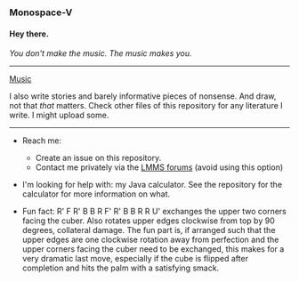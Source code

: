 ### Monospace-V
#### Hey there.

_You don't make the music. The music makes you._

****

[Music](https://lmms.io/forum/viewtopic.php?t=35299)

I also write stories and barely informative pieces of nonsense.
And draw, not that _that_ matters.
Check other files of this repository for any literature I write. I might upload some.

****

- Reach me:
  - Create an issue on this repository.
  - Contact me privately via the [LMMS forums](https://lmms.io/forum/memberlist.php?mode=viewprofile&u=9181) (avoid using this option)

- I'm looking for help with: my Java calculator. See the repository for the calculator for more information on what.

- Fun fact: R' F R' B B R F' R' B B R R U' exchanges the upper two corners facing the cuber. Also rotates upper edges clockwise from top by 90 degrees, collateral damage. The fun part is, if arranged such that the upper edges are one clockwise rotation away from perfection and the upper corners facing the cuber need to be exchanged, this makes for a very dramatic last move, especially if the cube is flipped after completion and hits the palm with a satisfying smack.




<!--
**Monospace-V/Monospace-V** is a ✨ _special_ ✨ repository because its `README.md` (this file) appears on your GitHub profile.

Here are some ideas to get you started:

- 🔭 I’m currently working on ...
- 🌱 I’m currently learning ...
- 👯 I’m looking to collaborate on ...
- 🤔 I’m looking for help with ...
- 💬 Ask me about ...
- 📫 How to reach me: ...
- 😄 Pronouns: ...
- ⚡ Fun fact: ...
-->
